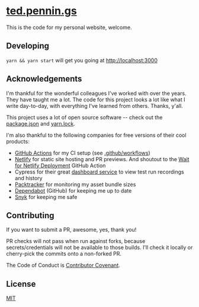 # [ted.pennin.gs](https://ted.pennin.gs)

This is the code for my personal website, welcome.

## Developing

`yarn && yarn start` will get you going at [http://localhost:3000](http://localhost:3000)

## Acknowledgements

I'm thankful for the wonderful colleagues I've worked with over the years. They have taught me a lot. The code for this project looks a lot like what I write day-to-day, with everything I've learned from others. Thanks, y'all.

This project uses a lot of open source software -- check out the [package.json](package.json) and [yarn.lock](yarn.lock).

I'm also thankful to the following companies for free versions of their cool products:

- [GitHub Actions](https://github.com/features/actions) for my CI setup (see [.github/workflows](.github/workflows))
- [Netlify](https://www.netlify.com/) for static site hosting and PR previews. And shoutout to the [Wait for Netlify Deployment](https://github.com/marketplace/actions/wait-for-netlify-deployment) GitHub Action
- Cypress for their great [dashboard service](https://www.cypress.io/dashboard) to view test run recordings and history
- [Packtracker](https://packtracker.io/) for monitoring my asset bundle sizes
- [Dependabot](https://dependabot.com/) (GitHub) for keeping me up to date
- [Snyk](https://snyk.io/) for keeping me safe

## Contributing

If you want to submit a PR, awesome, yes, thank you!

PR checks will not pass when run against forks, because secrets/credentials will not be available to those builds. I'll check it locally or cherry-pick the commits onto a non-forked PR.

The Code of Conduct is [Contributor Covenant](https://www.contributor-covenant.org/version/2/0/code_of_conduct/).

## License

[MIT](LICENSE)
